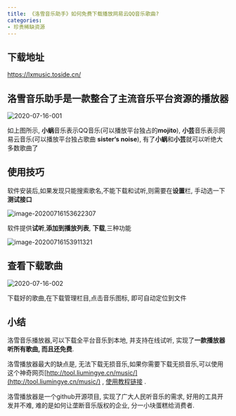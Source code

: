 ```yaml
---
title: 《洛雪音乐助手》如何免费下载播放网易云QQ音乐歌曲?
categories:
- 珍贵稀缺资源
---
```


## 下载地址


https://lxmusic.toside.cn/




## 洛雪音乐助手是一款整合了主流音乐平台资源的播放器



![2020-07-16-001](https://cdn.fangyuanxiaozhan.com/assets/1694242186500R6ierpi1.gif)



如上图所示, **小蜗**音乐表示QQ音乐(可以播放平台独占的**mojito**), **小芸**音乐表示网易云音乐(可以播放平台独占歌曲 **sister‘s noise**), 有了**小蜗**和**小芸**就可以听绝大多数歌曲了



## 使用技巧



软件安装后,如果发现只能搜索歌名,不能下载和试听,则需要在**设置**栏, 手动选一下**测试接口**



![image-20200716153622307](https://cdn.fangyuanxiaozhan.com/assets/1694242179235iP6r3xpb.png)



软件提供**试听**,**添加到播放列表**, **下载**,三种功能

![image-20200716153911321](https://cdn.fangyuanxiaozhan.com/assets/1694242181875MBxW70Kw.png)



## 查看下载歌曲

![2020-07-16-002](https://cdn.fangyuanxiaozhan.com/assets/1694242187267QGD2fFEp.gif)



下载好的歌曲,在下载管理栏目,点击音乐图标, 即可自动定位到文件



## 小结



洛雪音乐播放器,可以下载全平台音乐到本地, 并支持在线试听, 实现了**一款播放器听所有歌曲, 而且还免费**.



洛雪播放器最大的缺点是, 无法下载无损音乐,如果你需要下载无损音乐,可以使用这个神奇网页[http://tool.liumingye.cn/music/](http://tool.liumingye.cn/music/)  , [使用教程链接](https://v2fy.com/p/027_liumingye_music/) .



洛雪播放器是一个github开源项目, 实现了广大人民听音乐的需求, 好用的工具开发并不难, 难的是如何让垄断音乐版权的企业, 分一小块蛋糕给消费者.  